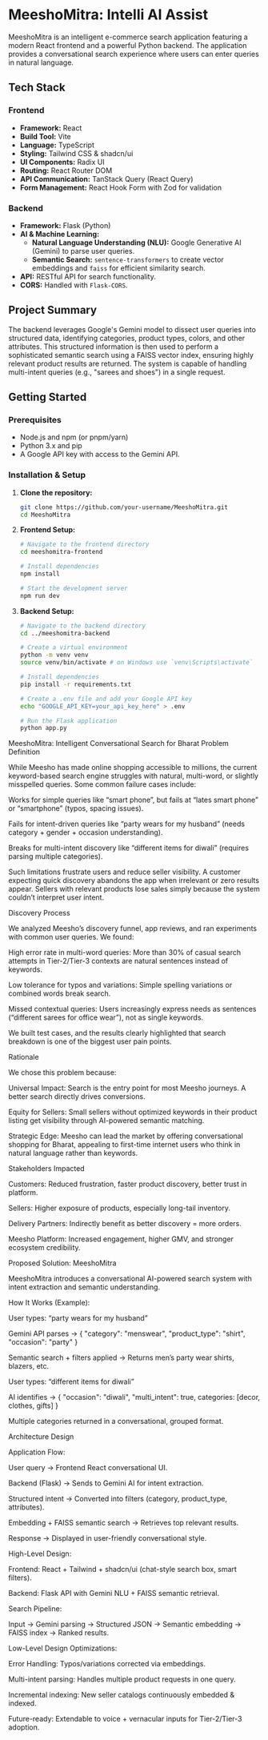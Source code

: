 # MeeshoMitra: Intelli AI Assist

MeeshoMitra is an intelligent e-commerce search application featuring a modern React frontend and a powerful Python backend. The application provides a conversational search experience where users can enter queries in natural language.

## Tech Stack

### Frontend

*   **Framework:** React
*   **Build Tool:** Vite
*   **Language:** TypeScript
*   **Styling:** Tailwind CSS & shadcn/ui
*   **UI Components:** Radix UI
*   **Routing:** React Router DOM
*   **API Communication:** TanStack Query (React Query)
*   **Form Management:** React Hook Form with Zod for validation

### Backend

*   **Framework:** Flask (Python)
*   **AI & Machine Learning:**
    *   **Natural Language Understanding (NLU):** Google Generative AI (Gemini) to parse user queries.
    *   **Semantic Search:** `sentence-transformers` to create vector embeddings and `faiss` for efficient similarity search.
*   **API:** RESTful API for search functionality.
*   **CORS:** Handled with `Flask-CORS`.

## Project Summary

The backend leverages Google's Gemini model to dissect user queries into structured data, identifying categories, product types, colors, and other attributes. This structured information is then used to perform a sophisticated semantic search using a FAISS vector index, ensuring highly relevant product results are returned. The system is capable of handling multi-intent queries (e.g., "sarees and shoes") in a single request.

## Getting Started

### Prerequisites

*   Node.js and npm (or pnpm/yarn)
*   Python 3.x and pip
*   A Google API key with access to the Gemini API.

### Installation & Setup

1.  **Clone the repository:**
    ```bash
    git clone https://github.com/your-username/MeeshoMitra.git
    cd MeeshoMitra
    ```

2.  **Frontend Setup:**
    ```bash
    # Navigate to the frontend directory
    cd meeshomitra-frontend 

    # Install dependencies
    npm install

    # Start the development server
    npm run dev
    ```

3.  **Backend Setup:**
    ```bash
    # Navigate to the backend directory
    cd ../meeshomitra-backend

    # Create a virtual environment
    python -m venv venv
    source venv/bin/activate # on Windows use `venv\Scripts\activate`

    # Install dependencies
    pip install -r requirements.txt

    # Create a .env file and add your Google API key
    echo "GOOGLE_API_KEY=your_api_key_here" > .env

    # Run the Flask application
    python app.py


MeeshoMitra: Intelligent Conversational Search for Bharat
Problem Definition

While Meesho has made online shopping accessible to millions, the current keyword-based search engine struggles with natural, multi-word, or slightly misspelled queries.
Some common failure cases include:

Works for simple queries like “smart phone”, but fails at “lates smart phone” or “smartphone” (typos, spacing issues).

Fails for intent-driven queries like “party wears for my husband” (needs category + gender + occasion understanding).

Breaks for multi-intent discovery like “different items for diwali” (requires parsing multiple categories).

Such limitations frustrate users and reduce seller visibility. A customer expecting quick discovery abandons the app when irrelevant or zero results appear. Sellers with relevant products lose sales simply because the system couldn’t interpret user intent.

Discovery Process

We analyzed Meesho’s discovery funnel, app reviews, and ran experiments with common user queries. We found:

High error rate in multi-word queries: More than 30% of casual search attempts in Tier-2/Tier-3 contexts are natural sentences instead of keywords.

Low tolerance for typos and variations: Simple spelling variations or combined words break search.

Missed contextual queries: Users increasingly express needs as sentences (“different sarees for office wear”), not as single keywords.

We built test cases, and the results clearly highlighted that search breakdown is one of the biggest user pain points.

Rationale

We chose this problem because:

Universal Impact: Search is the entry point for most Meesho journeys. A better search directly drives conversions.

Equity for Sellers: Small sellers without optimized keywords in their product listing get visibility through AI-powered semantic matching.

Strategic Edge: Meesho can lead the market by offering conversational shopping for Bharat, appealing to first-time internet users who think in natural language rather than keywords.

Stakeholders Impacted

Customers: Reduced frustration, faster product discovery, better trust in platform.

Sellers: Higher exposure of products, especially long-tail inventory.

Delivery Partners: Indirectly benefit as better discovery = more orders.

Meesho Platform: Increased engagement, higher GMV, and stronger ecosystem credibility.

Proposed Solution: MeeshoMitra

MeeshoMitra introduces a conversational AI-powered search system with intent extraction and semantic understanding.

How It Works (Example):

User types: “party wears for my husband”

Gemini API parses → { "category": "menswear", "product_type": "shirt", "occasion": "party" }

Semantic search + filters applied → Returns men’s party wear shirts, blazers, etc.

User types: “different items for diwali”

AI identifies → { "occasion": "diwali", "multi_intent": true, categories: [decor, clothes, gifts] }

Multiple categories returned in a conversational, grouped format.

Architecture Design

Application Flow:

User query → Frontend React conversational UI.

Backend (Flask) → Sends to Gemini AI for intent extraction.

Structured intent → Converted into filters (category, product_type, attributes).

Embedding + FAISS semantic search → Retrieves top relevant results.

Response → Displayed in user-friendly conversational style.

High-Level Design:

Frontend: React + Tailwind + shadcn/ui (chat-style search box, smart filters).

Backend: Flask API with Gemini NLU + FAISS semantic retrieval.

Search Pipeline:

Input → Gemini parsing → Structured JSON → Semantic embedding → FAISS index → Ranked results.

Low-Level Design Optimizations:

Error Handling: Typos/variations corrected via embeddings.

Multi-intent parsing: Handles multiple product requests in one query.

Incremental indexing: New seller catalogs continuously embedded & indexed.

Future-ready: Extendable to voice + vernacular inputs for Tier-2/Tier-3 adoption.
